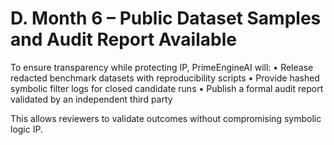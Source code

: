 # D. Month 6 – Public Dataset Samples and Audit Report Available

To ensure transparency while protecting IP, PrimeEngineAI will:
• Release redacted benchmark datasets with reproducibility scripts
• Provide hashed symbolic filter logs for closed candidate runs
• Publish a formal audit report validated by an independent third party

This allows reviewers to validate outcomes without compromising symbolic logic IP.


